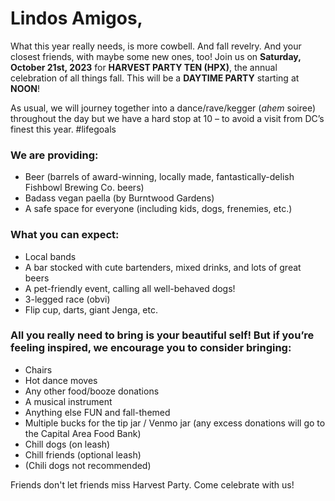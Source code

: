 # Lindos Amigos,

What this year really needs, is more cowbell. And fall revelry. And your closest friends, with maybe some new ones, too! Join us on **Saturday, October 21st, 2023** for **HARVEST PARTY TEN (HPX)**, the annual celebration of all things fall. This will be a **DAYTIME PARTY** starting at **NOON**!

As usual, we will journey together into a dance/rave/kegger (*ahem* soiree) throughout the day but we have a hard stop at 10 – to avoid a visit from DC’s finest this year. #lifegoals

### We are providing:
- Beer (barrels of award-winning, locally made, fantastically-delish Fishbowl Brewing Co. beers)
- Badass vegan paella (by Burntwood Gardens)
- A safe space for everyone (including kids, dogs, frenemies, etc.)
<!-- - A fucking good time -->

### What you can expect:
- Local bands
- A bar stocked with cute bartenders, mixed drinks, and lots of great beers
- A pet-friendly event, calling all well-behaved dogs!
- 3-legged race (obvi)
- Flip cup, darts, giant Jenga, etc.

### All you really need to bring is your beautiful self! But if you’re feeling inspired, we encourage you to consider bringing:
- Chairs
- Hot dance moves
- Any other food/booze donations
- A musical instrument
- Anything else FUN and fall-themed
- Multiple bucks for the tip jar / Venmo jar (any excess donations will go to the Capital Area Food Bank)
- Chill dogs (on leash)
- Chill friends (optional leash)
- (Chili dogs not recommended)

Friends don't let friends miss Harvest Party. Come celebrate with us!
